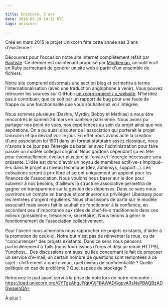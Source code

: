 ```yaml
---

title: Unixcorn, 3 ans
date: 2018-05-19 14:32 UTC
tags: unixcorn

---
```


Créé en mars 2015 le projet Unixcorn fête cette année ses 3 ans d'existence !

Découvrez pour l'occasion notre site internet complètement refait par [Baptiste](https://github.com/BaptisteGelez). Ce dernier est maintenant propulsé par [Middleman](https://middlemanapp.com), un outil écrit en Ruby permettant de générer un site web à partir d'un ensemble de fichiers.

Notre site comprend désormais une section blog et permettra à terme l'internationalisation (avec une traduction anglophone à venir). Vous pouvez retrouver les sources sur GitHub : [unixcorn-project / u_website](https://github.com/unixcorn-project/u_website). N'hésitez pas à contribuer, que ce soit par un rapport de bug pour une faute de frappe ou une fonctionnalité que vous souhaiteriez voir intégrée.

Nous sommes plusieurs (Dashie, Myrdin, Bobby et Mathias) à nous être rencontrés le samedi 24 mars en banlieue parisienne. Nous avons pu partager nos point de vues, nos expériences au sein du projet ainsi que nos aspirations. On a pu aussi discuter de l'association qui porterait le projet Unixcorn et qui devrait voir le jour. En effet nous avons acté la création d'une association loi 1901 dans un format statutaire assez classique, nous n'avons à ce jour pas l'énergie de batailler avec l'administration pour faire passer un modèle collégial original. Nous gardons cependant ça en tête pour éventuellement évoluer plus tard si l'envie et l'énergie nécessaire sera présente.
L'idée est donc d'avoir un noyau de membres actif-ve-s impliqué-e-s dans le projet au niveau technique (dev, adminsys, support...). Les cotisations seront à prix libre et seront uniquement un appoint pour les finances de l'association. Nous voulons nous baser sur le don pour subvenir à nos besoins, d'ailleurs la structure associative permettra de gagner en transparence sur la gestion des dépenses. Dans ce sens nous ouvrirons un compte en banque et continuerons à privilégier Liberapay pour les rentrées d'argent régulières.
Nous choisissons de partir sur le modèle associatif mais avons fait le souhait de fonctionner à la confiance, en accordant peu d'importance aux rôles de chef-fe-s traditionnels dans ces milieux (président-e, trésorier-e, secrétaire). Nous tenons à gérer le fonctionnement de l'association collectivement. 

Pour l'avenir nous aimerions nous rapprocher de projets existants, d'aider à la promotion de ceux-ci. Notre but n'est pas de réinventer la roue, ou de "concurrencer" des projets existants. Dans ce sens nous pensons particulièrement à Tails (nous fournissons d'ores et déjà un miroir HTTPS), Yunohost...
Des discussions ont aussi eu lieu concernant le fait de proposer un service d'e-mail, un certain nombre de questions sont remontées à ce sujet : chiffrement à quel niveau, quel niveau de confidentialité ? Quelle politique en cas de problème ? Quel espace de stockage ?

Retrouvez le pad ayant servi à la prise de note lors de notre rencontre : https://pad.unixcorn.org/GYTgzAhgJlYgtAVjFBAWADGgpvARsNsPBAQBzADGwaaIoQA=

À plus !
